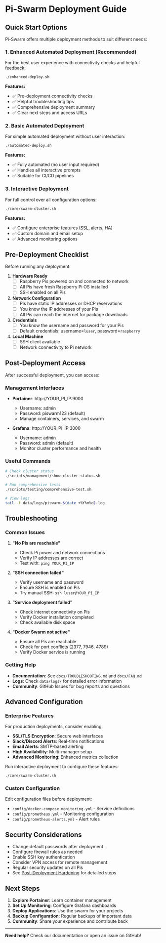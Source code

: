 # Pi-Swarm Deployment Guide

## Quick Start Options

Pi-Swarm offers multiple deployment methods to suit different needs:

### 1. Enhanced Automated Deployment (Recommended)
For the best user experience with connectivity checks and helpful feedback:
```bash
./enhanced-deploy.sh
```

**Features:**
- ✅ Pre-deployment connectivity checks
- ✅ Helpful troubleshooting tips
- ✅ Comprehensive deployment summary
- ✅ Clear next steps and access URLs

### 2. Basic Automated Deployment
For simple automated deployment without user interaction:
```bash
./automated-deploy.sh
```

**Features:**
- ✅ Fully automated (no user input required)
- ✅ Handles all interactive prompts
- ✅ Suitable for CI/CD pipelines

### 3. Interactive Deployment
For full control over all configuration options:
```bash
./core/swarm-cluster.sh
```

**Features:**
- ✅ Configure enterprise features (SSL, alerts, HA)
- ✅ Custom domain and email setup
- ✅ Advanced monitoring options

## Pre-Deployment Checklist

Before running any deployment:

1. **Hardware Ready**
   - [ ] Raspberry Pis powered on and connected to network
   - [ ] All Pis have fresh Raspberry Pi OS installed
   - [ ] SSH enabled on all Pis

2. **Network Configuration**
   - [ ] Pis have static IP addresses or DHCP reservations
   - [ ] You know the IP addresses of your Pis
   - [ ] All Pis can reach the internet for package downloads

3. **Credentials**
   - [ ] You know the username and password for your Pis
   - [ ] Default credentials: username=`luser`, password=`raspberry`

4. **Local Machine**
   - [ ] SSH client available
   - [ ] Network connectivity to Pi network

## Post-Deployment Access

After successful deployment, you can access:

### Management Interfaces
- **Portainer**: http://YOUR_PI_IP:9000
  - Username: admin
  - Password: piswarm123 (default)
  - Manage containers, services, and swarm

- **Grafana**: http://YOUR_PI_IP:3000
  - Username: admin
  - Password: admin (default)
  - Monitor cluster performance and health

### Useful Commands
```bash
# Check cluster status
./scripts/management/show-cluster-status.sh

# Run comprehensive tests
./scripts/testing/comprehensive-test.sh

# View logs
tail -f data/logs/piswarm-$(date +%Y%m%d).log
```

## Troubleshooting

### Common Issues

1. **"No Pis are reachable"**
   - Check Pi power and network connections
   - Verify IP addresses are correct
   - Test with: `ping YOUR_PI_IP`

2. **"SSH connection failed"**
   - Verify username and password
   - Ensure SSH is enabled on Pis
   - Try manual SSH: `ssh luser@YOUR_PI_IP`

3. **"Service deployment failed"**
   - Check internet connectivity on Pis
   - Verify Docker installation completed
   - Check available disk space

4. **"Docker Swarm not active"**
   - Ensure all Pis are reachable
   - Check for port conflicts (2377, 7946, 4789)
   - Verify Docker service is running

### Getting Help

- **Documentation**: See `docs/TROUBLESHOOTING.md` and `docs/FAQ.md`
- **Logs**: Check `data/logs/` for detailed error information
- **Community**: GitHub Issues for bug reports and questions

## Advanced Configuration

### Enterprise Features
For production deployments, consider enabling:

- **SSL/TLS Encryption**: Secure web interfaces
- **Slack/Discord Alerts**: Real-time notifications
- **Email Alerts**: SMTP-based alerting
- **High Availability**: Multi-manager setup
- **Advanced Monitoring**: Enhanced metrics collection

Run interactive deployment to configure these features:
```bash
./core/swarm-cluster.sh
```

### Custom Configuration
Edit configuration files before deployment:

- `config/docker-compose.monitoring.yml` - Service definitions
- `config/prometheus.yml` - Monitoring configuration
- `config/prometheus-alerts.yml` - Alert rules

## Security Considerations

- Change default passwords after deployment
- Configure firewall rules as needed
- Enable SSH key authentication
- Consider VPN access for remote management
- Regular security updates on all Pis
- See [Post-Deployment Hardening](../POST_DEPLOYMENT_HARDENING.md) for detailed steps

## Next Steps

1. **Explore Portainer**: Learn container management
2. **Set Up Monitoring**: Configure Grafana dashboards
3. **Deploy Applications**: Use the swarm for your projects
4. **Backup Configuration**: Regular backups of important data
5. **Community**: Share your experience and contribute back

---

**Need help?** Check our documentation or open an issue on GitHub!

